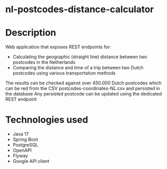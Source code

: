 # nl-postcodes-distance-calculator

# Description

Web application that exposes REST endpoints for:

- Calculating the geographic (straight line) distance between two postcodes in the Netherlands
- Comparing the distance and time of a trip between two Dutch postcodes using various transportation methods

The results can be checked against over 450.000 Dutch postcodes which can be red from the CSV postcodes-coordinates-NL.csv and persisted in the database
Any persisted postcode can be updated using the dedicated REST endpoint

# Technologies used

- Java 17
- Spring Boot
- PostgreSQL
- OpenAPI
- Flyway
- Google API client



